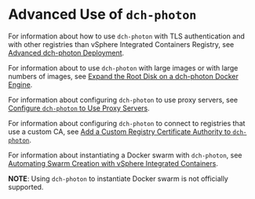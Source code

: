 # Advanced Use of `dch-photon` <a id="advanced"></a>

For information about how to use `dch-photon` with TLS authentication and with other registries than vSphere Integrated Containers Registry, see [Advanced dch-photon Deployment](dchphoton_options.md).

For information about to use `dch-photon` with large images or with large numbers of images, see [Expand the Root Disk on a dch-photon Docker Engine](dch_expand_disk.md).

For information about configuring `dch-photon` to use proxy servers, see [Configure `dch-photon` to Use Proxy Servers](dch_photon_proxy.md).

For information about configuring `dch-photon` to connect to registries that use a custom CA, see [Add a Custom Registry Certificate Authority to `dch-photon`](add_custom_ca.md).

For information about instantiating a Docker swarm with `dch-photon`, see [Automating Swarm Creation with vSphere Integrated Containers](https://blogs.vmware.com/cloudnative/2017/10/03/automating-swarm-creation-with-vic-1-2/).

**NOTE**: Using `dch-photon` to instantiate Docker swarm is not officially supported.